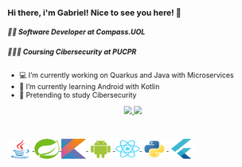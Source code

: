 ### Hi there, i'm Gabriel! Nice to see you here! 👋

##### 🧑‍💻 Software Developer at Compass.UOL
##### 👨🏻‍🎓 Coursing Cibersecurity at PUCPR

##

<div style="display: inline_block;">
  <ul>
    <li>💻 I’m currently working on Quarkus and Java with Microservices</li>
    <li>🌱 I’m currently learning Android with Kotlin</li>
    <li>🔭 Pretending to study Cibersecurity</li>
  </ul>
  <div align="center">
    <a href="https://github.com/gabreel05">
    <img height="180em" src="https://github-readme-stats.vercel.app/api?username=gabreel05&show_icons=true&theme=dracula&count_private=true"/>
    <img height="180em" src="https://github-readme-stats.vercel.app/api/top-langs/?username=gabreel05&layout=compact&langs_count=7&theme=dracula"/>
  </div>
</div>

##
<div style="display: inline_block"><br>
  <img align="center" alt="Java" height="40" width="50" src="https://raw.githubusercontent.com/devicons/devicon/master/icons/java/java-original.svg">
  <img align="center" alt="Spring" height="40" width="50" src="https://raw.githubusercontent.com/devicons/devicon/master/icons/spring/spring-original.svg">
  <img align="center" alt="Rafa-Python" height="40" width="50" src="https://raw.githubusercontent.com/devicons/devicon/master/icons/kotlin/kotlin-original.svg">
  <img align="center" alt="Rafa-HTML" height="40" width="50" src="https://raw.githubusercontent.com/devicons/devicon/master/icons/android/android-original.svg">
  <img align="center" alt="React" height="40" width="50" src="https://raw.githubusercontent.com/devicons/devicon/master/icons/react/react-original.svg">
  <img align="center" alt="Rafa-Python" height="40" width="50" src="https://raw.githubusercontent.com/devicons/devicon/master/icons/python/python-original.svg">
  <img align="center" alt="Rafa-Python" height="40" width="50" src="https://raw.githubusercontent.com/devicons/devicon/master/icons/flutter/flutter-original.svg">
</div>
